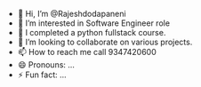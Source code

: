 - 👋 Hi, I’m @Rajeshdodapaneni
- 👀 I’m interested in Software Engineer role
- 🌱 I completed a python fullstack course.
- 💞️ I’m looking to collaborate on various projects.
- 📫 How to reach me call 9347420600
- 😄 Pronouns: ...
- ⚡ Fun fact: ...

<!---
Rajeshdodapaneni/Rajeshdodapaneni is a ✨ special ✨ repository because its `README.md` (this file) appears on your GitHub profile.
You can click the Preview link to take a look at your changes.
--->
